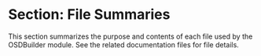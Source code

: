 # Section: File Summaries

This section summarizes the purpose and contents of each file used by the OSDBuilder module. See the related documentation files for file details.
